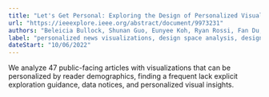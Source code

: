 ```yaml
---
title: "Let's Get Personal: Exploring the Design of Personalized Visualizations"
url: "https://ieeexplore.ieee.org/abstract/document/9973231"
authors: "Beleicia Bullock, Shunan Guo, Eunyee Koh, Ryan Rossi, Fan Du, Jane Hoffswell"
label: "personalized news visualizations, design space analysis, design guidelines"
dateStart: "10/06/2022"
---
```


We analyze 47 public-facing articles with visualizations that can be personalized by reader demographics, finding a frequent lack explicit exploration guidance, data notices, and personalized visual insights.
